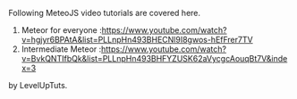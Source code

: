 Following MeteoJS video tutorials are covered here. 

1. Meteor for everyone :https://www.youtube.com/watch?v=hgjyr6BPAtA&list=PLLnpHn493BHECNl9I8gwos-hEfFrer7TV
2. Intermediate Meteor :https://www.youtube.com/watch?v=BvkQNTIfbQk&list=PLLnpHn493BHFYZUSK62aVycgcAouqBt7V&index=3

by LevelUpTuts.
